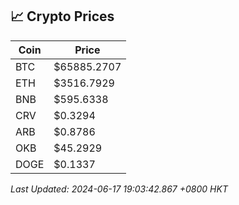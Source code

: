 ## 📈 Crypto Prices

| Coin | Price |
| ---- | ----- |
| BTC | $65885.2707 |
| ETH | $3516.7929 |
| BNB | $595.6338 |
| CRV | $0.3294 |
| ARB | $0.8786 |
| OKB | $45.2929 |
| DOGE | $0.1337 |

_Last Updated: 2024-06-17 19:03:42.867 +0800 HKT_